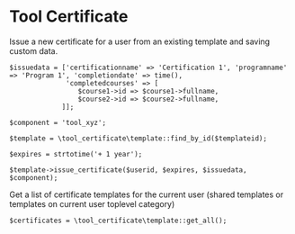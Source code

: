 Tool Certificate
================

Issue a new certificate for a user from an existing template and saving custom data.

    $issuedata = ['certificationname' => 'Certification 1', 'programname' => 'Program 1', 'completiondate' => time(),
                  'completedcourses' => [
                     $course1->id => $course1->fullname,
                     $course2->id => $course2->fullname,
                 ]];

    $component = 'tool_xyz';

    $template = \tool_certificate\template::find_by_id($templateid);

    $expires = strtotime('+ 1 year');

    $template->issue_certificate($userid, $expires, $issuedata, $component);

Get a list of certificate templates for the current user (shared templates or templates on current user toplevel category)

    $certificates = \tool_certificate\template::get_all();
